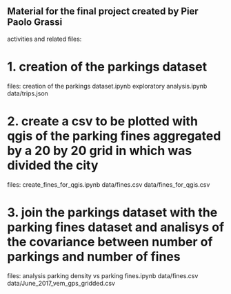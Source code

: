 ## Material for the final project created by Pier Paolo Grassi

activities and related files:

# 1. creation of the parkings dataset
files:
creation of the parkings dataset.ipynb
exploratory analysis.ipynb
data/trips.json

# 2. create a csv to be plotted with qgis of the parking fines aggregated by a 20 by 20 grid in which was divided the city
files:
create_fines_for_qgis.ipynb
data/fines.csv
data/fines_for_qgis.csv

# 3. join the parkings dataset with the parking fines dataset and analisys of the covariance between number of parkings and number of fines
files:
analysis parking density vs parking fines.ipynb
data/fines.csv
data/June_2017_vem_gps_gridded.csv